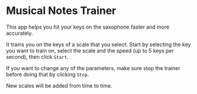 # Musical Notes Trainer

This app helps you hit your keys on the saxophone faster and more accurately.

It trains you on the keys of a scale that you select. Start by selecting the key you want to train on, select the scale and the speed (up to 5 keys per second), then click `Start`.

If you want to change any of the parameters, make sure stop the trainer before doing that by clicking `Stop`.

New scales will be added from time to time.
